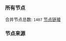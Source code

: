 ### 所有节点
合并节点总数: `1407`
[节点链接](https://raw.githubusercontent.com/rzhy1/11/master/sub/sub_merge_base64.txt)

### 节点来源
